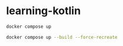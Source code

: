 # learning-kotlin

```sh
docker compose up
```

```sh
docker compose up --build --force-recreate
```
